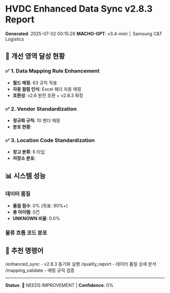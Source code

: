 
# HVDC Enhanced Data Sync v2.8.3 Report
**Generated**: 2025-07-02 00:15:26
**MACHO-GPT**: v3.4-mini │ Samsung C&T Logistics

## 🎯 개선 영역 달성 현황

### ✅ 1. Data Mapping Rule Enhancement
- **필드 매핑**: 63 규칙 적용
- **자동 컬럼 인식**: Excel 헤더 자동 매핑
- **호환성**: v2.6 완전 호환 + v2.8.3 확장

### ✅ 2. Vendor Standardization  
- **정규화 규칙**: 10 벤더 매핑
- **분포 현황**:

### ✅ 3. Location Code Standardization
- **창고 분류**: 6 타입
- **저장소 분포**:


## 📊 시스템 성능

### 데이터 품질
- **품질 점수**: 0% (목표: 90%+)
- **총 아이템**: 0건
- **UNKNOWN 비율**: 0.0%

### 물류 흐름 코드 분포


## 🔧 추천 명령어

/enhanced_sync - v2.8.3 동기화 실행
/quality_report - 데이터 품질 상세 분석  
/mapping_validate - 매핑 규칙 검증

---
**Status**: 🔴 NEEDS IMPROVEMENT | **Confidence**: 0%
